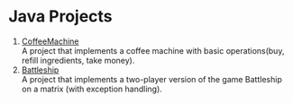 # Java Projects

1. [CoffeeMachine](https://github.com/DanNimara/JavaProjects/tree/main/CoffeeMachine/machine)<br/>
    A project that implements a coffee machine with basic operations(buy, refill ingredients, take money).
2. [Battleship](https://github.com/DanNimara/JavaProjects/tree/main/BattleShip)</br>
    A project that implements a two-player version of the game Battleship on a matrix (with exception handling). 
